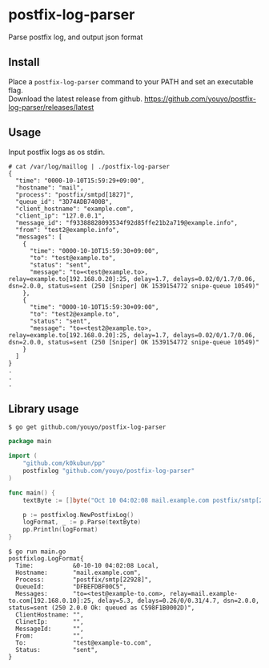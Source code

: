 # postfix-log-parser

Parse postfix log, and output json format

## Install

Place a `postfix-log-parser` command to your PATH and set an executable flag.  
Download the latest release from github. https://github.com/youyo/postfix-log-parser/releases/latest

## Usage

Input postfix logs as os stdin.

``` console
# cat /var/log/maillog | ./postfix-log-parser
{
  "time": "0000-10-10T15:59:29+09:00",
  "hostname": "mail",
  "process": "postfix/smtpd[1827]",
  "queue_id": "3D74ADB7400B",
  "client_hostname": "example.com",
  "client_ip": "127.0.0.1",
  "message_id": "f93388828093534f92d85ffe21b2a719@example.info",
  "from": "test2@example.info",
  "messages": [
    {
      "time": "0000-10-10T15:59:30+09:00",
      "to": "test@example.to",
      "status": "sent",
      "message": "to=<test@example.to>, relay=example.to[192.168.0.20]:25, delay=1.7, delays=0.02/0/1.7/0.06, dsn=2.0.0, status=sent (250 [Sniper] OK 1539154772 snipe-queue 10549)"
    },
    {
      "time": "0000-10-10T15:59:30+09:00",
      "to": "test2@example.to",
      "status": "sent",
      "message": "to=<test2@example.to>, relay=example.to[192.168.0.20]:25, delay=1.7, delays=0.02/0/1.7/0.06, dsn=2.0.0, status=sent (250 [Sniper] OK 1539154772 snipe-queue 10549)"
    }
  ]
}
.
.
.
```

## Library usage

```
$ go get github.com/youyo/postfix-log-parser
```

``` main.go
package main

import (
	"github.com/k0kubun/pp"
	postfixlog "github.com/youyo/postfix-log-parser"
)

func main() {
	textByte := []byte("Oct 10 04:02:08 mail.example.com postfix/smtp[22928]: DFBEFDBF00C5: to=<test@example-to.com>, relay=mail.example-to.com[192.168.0.10]:25, delay=5.3, delays=0.26/0/0.31/4.7, dsn=2.0.0, status=sent (250 2.0.0 Ok: queued as C598F1B0002D)")

	p := postfixlog.NewPostfixLog()
	logFormat, _ := p.Parse(textByte)
	pp.Println(logFormat)
}
```

```
$ go run main.go
postfixlog.LogFormat{
  Time:           &0-10-10 04:02:08 Local,
  Hostname:       "mail.example.com",
  Process:        "postfix/smtp[22928]",
  QueueId:        "DFBEFDBF00C5",
  Messages:       "to=<test@example-to.com>, relay=mail.example-to.com[192.168.0.10]:25, delay=5.3, delays=0.26/0/0.31/4.7, dsn=2.0.0, status=sent (250 2.0.0 Ok: queued as C598F1B0002D)",
  ClientHostname: "",
  ClinetIp:       "",
  MessageId:      "",
  From:           "",
  To:             "test@example-to.com",
  Status:         "sent",
}
```
